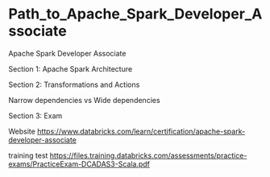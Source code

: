 # Path_to_Apache_Spark_Developer_Associate
Apache Spark Developer Associate

Section 1: Apache Spark Architecture


Section 2: Transformations and Actions

Narrow dependencies vs Wide dependencies


Section 3: Exam


Website https://www.databricks.com/learn/certification/apache-spark-developer-associate


training test
https://files.training.databricks.com/assessments/practice-exams/PracticeExam-DCADAS3-Scala.pdf

